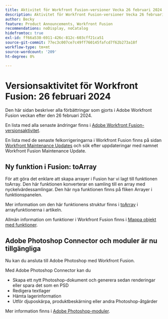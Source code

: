 ```yaml
---
title: Aktivitet för Workfront Fusion-versioner Vecka 26 februari 2024
description: Aktivitet för Workfront Fusion-versioner Vecka 26 februari 2024
author: Becky
feature: Product Announcements, Workfront Fusion
recommendations: noDisplay, noCatalog
hidefromtoc: true
exl-id: ff66a538-6911-426c-812c-603cff21ca51
source-git-commit: 77ec3c007ce7c49ff760145fafcd7f62b273a18f
workflow-type: tm+mt
source-wordcount: '209'
ht-degree: 0%

---
```


# Versionsaktivitet för Workfront Fusion: 26 februari 2024

Den här sidan beskriver alla förbättringar som gjorts i Adobe Workfront Fusion veckan efter den 26 februari 2024.

En lista med alla senaste ändringar finns i [Adobe Workfront Fusion-versionsaktivitet](/help/workfront-fusion/fusion-product-releases/fusion-release-activity.md).

En lista med de senaste felkorrigeringarna i Workfront Fusion finns på sidan [Workfront Maintenance Updates](https://experienceleague.adobe.com/docs/workfront-known-issues/releases/current-updates.html?lang=sv-SE) och sök efter uppdateringar med namnet Workfront Fusion Maintenance Update.

## Ny funktion i Fusion: toArray

För att göra det enklare att skapa arrayer i Fusion har vi lagt till funktionen toArray. Den här funktionen konverterar en samling till en array med nyckelvärdessamlingar. Den här nya funktionen finns på fliken Arrayer i funktionspanelen.

Mer information om den här funktionens struktur finns i [toArray](/help/workfront-fusion/references/mapping-panel/functions/array-functions.md#toarray) i arrayfunktionerna i artikeln.

Allmän information om funktioner i Workfront Fusion finns i [Mappa objekt med funktioner](/help/workfront-fusion/create-scenarios/map-data/map-using-functions.md).

## Adobe Photoshop Connector och moduler är nu tillgängliga

Nu kan du ansluta till Adobe Photoshop med Workfront Fusion.

Med Adobe Photoshop Connector kan du

* Skapa ett nytt Photoshop-dokument och generera sedan renderingar eller spara det som en PSD
* Redigera textlager
* Hämta lagerinformation
* Utför djuposkärpa, produktbeskärning eller andra Photoshop-åtgärder

Mer information finns i [Adobe Photoshop-moduler](/help/workfront-fusion/references/apps-and-modules/adobe-connectors/adobe-photoshop-modules.md).
